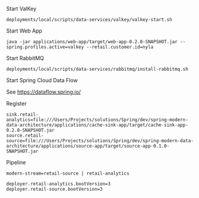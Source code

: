 

Start ValKey
```shell
deployments/local/scripts/data-services/valkey/valkey-start.sh
```

Start Web App

```shell
java -jar applications/web-app/target/web-app-0.2.0-SNAPSHOT.jar --spring.profiles.active=valkey --retail.customer.id=nyla
```


Start RabbitMQ

```shell
deployments/local/scripts/data-services/rabbitmq/install-rabbitmq.sh
```

Start Spring Cloud Data Flow

See https://dataflow.spring.io/



Register


```properties
sink.retail-analytics=file:///Users/Projects/solutions/Spring/dev/spring-modern-data-architecture/applications/cache-sink-app/target/cache-sink-app-0.2.0-SNAPSHOT.jar
source.retail-source=file:///Users/Projects/solutions/Spring/dev/spring-modern-data-architecture/applications/source-app/target/source-app-0.1.0-SNAPSHOT.jar
```


Pipeline

```scdf
modern-stream=retail-source | retail-analytics
```

```properties
deployer.retail-analytics.bootVersion=3
deployer.retail-source.bootVersion=3
```
